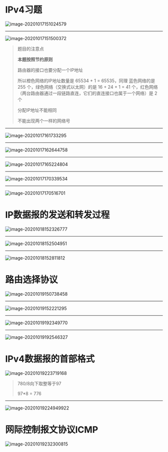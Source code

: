 # IPv4习题

![image-20201017151024579](计算机网络第4章习题课.assets/image-20201017151024579.png)

------

![image-20201017151500372](计算机网络第4章习题课.assets/image-20201017151500372.png)

> 题目的注意点
>
> **本题按照节约原则**
>
> 路由器的接口也要分配一个IP地址
>
> 所以橙色网络的IP地址数量是 65534 + 1 = 65535，同理 蓝色网络的是 255 个，绿色网络（交换式以太网）的是 16 + 24 + 1 = 41 个，红色网络（两台路由器通过一段链路直连，它们的直连接口也属于一个网络）是 2 个
>
> 分配IP地址不能相同
>
> 不能出现两个一样的网络号

------

![image-20201017161733295](计算机网络第4章习题课.assets/image-20201017161733295.png)

------

![image-20201017162644758](计算机网络第4章习题课.assets/image-20201017162644758.png)

------

![image-20201017165224804](计算机网络第4章习题课.assets/image-20201017165224804.png)

------

![image-20201017170339534](计算机网络第4章习题课.assets/image-20201017170339534.png)

------

![image-20201017170516701](计算机网络第4章习题课.assets/image-20201017170516701.png)



# IP数据报的发送和转发过程

![image-20201018152326777](计算机网络第4章习题课.assets/image-20201018152326777.png)

------

![image-20201018152504951](计算机网络第4章习题课.assets/image-20201018152504951.png)

------

![image-20201018152811812](计算机网络第4章习题课.assets/image-20201018152811812.png)



# 路由选择协议

![image-20201019150738458](计算机网络第4章习题课.assets/image-20201019150738458.png)

------

![image-20201019152221295](计算机网络第4章习题课.assets/image-20201019152221295.png)

------

![image-20201019192349770](计算机网络第4章习题课.assets/image-20201019192349770.png)

------

![image-20201019192546327](计算机网络第4章习题课.assets/image-20201019192546327.png)



# IPv4数据报的首部格式

![image-20201019223719168](计算机网络第4章习题课.assets/image-20201019223719168.png)

> 780/8向下取整等于97
>
> 97*8 = 776

------

![image-20201019224949922](计算机网络第4章习题课.assets/image-20201019224949922.png)



# 网际控制报文协议ICMP

![image-20201019232300815](计算机网络第4章习题课.assets/image-20201019232300815.png)

